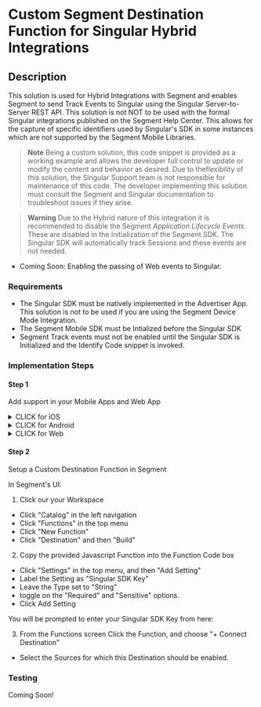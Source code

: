 # Custom Segment Destination Function for Singular Hybrid Integrations
## Description
This solution is used for Hybrid Integrations with Segment and enables Segment to send Track Events to Singular using the Singular Server-to-Server REST API. This solution is not NOT to be used with the formal Singular integrations published on the Segment Help Center. This allows for the capture of specific identifiers used by Singular's SDK in some instances which are not supported by the Segment Mobile Libraries. 

> **Note**
> Being a custom solution, this code snippet is provided as a working example and allows the developer full control to update or modify the content and behavior as desired. Due to theflexibility of this solution, the Singular Support team is not responsible for maintenance of this code. The developer implementing this solution must consult the Segment and Singular documentation to troubleshoot issues if they arise.

> **Warning**
> Due to the Hybrid nature of this integration it is recommended to disable the Segment *Application Lifecycle Events*. These are disabled in the Initialization of the Segment SDK. The Singular SDK will automatically track Sessions and these events are not needed.

- Coming Soon: Enabling the passing of Web events to Singular.

### Requirements
- The Singular SDK must be natively implemented in the Advertiser App. This solution is not to be used if you are using the Segment Device Mode Integration.
- The Segment Mobile SDK must be Intialized before the Singular SDK
- Segment Track events must not be enabled until the Singular SDK is Initialized and the Identify Code snippet is invoked.


### Implementation Steps
#### Step 1
Add support in your Mobile Apps and Web App

<details><summary>CLICK for iOS</summary>
iOS - Implement the Segment iOS Library

CODE: Obj-C
```Obj-C
// Add the following code to your didFinishLaunchingWithOptions entry point:
SEGAnalyticsConfiguration *configuration = [SEGAnalyticsConfiguration configurationWithWriteKey:SEGMENTKEY];
    configuration.trackApplicationLifecycleEvents = NO; // Enable this to record certain application events automatically!
    configuration.recordScreenViews = YES; // Enable this to record screen views automatically!
    [SEGAnalytics setupWithConfiguration:configuration];
```
    
Add the following code to your App Immediately after the Singular SDK is Initialized. This code will store the current Device Advertising Identifiers in the Segment Identify Traits in a Singular element.

CODE: Obj-C
```Obj-C
// Set Segment Identify Traits for Singular
    NSString *segmentAnonymousId = [[SEGAnalytics sharedAnalytics] getAnonymousId];
    NSLog(@"Segment AnonymousId: %@", segmentAnonymousId);
    [[SEGAnalytics sharedAnalytics]
     identify: nil traits:@{ @"singularIDFA": self.s_idfa, @"singularIDFV": self.s_idfv, @"singularATT": self.att_state}];
```
</details>

<details><summary>CLICK for Android</summary>
Android - Implement the Segment Android Library
    
CODE: Java
```Java
// We recommend initializing the client in your Application subclass.
// Read More here: https://segment.com/docs/connections/sources/catalog/libraries/mobile/android/#step-2-initialize-the-client
Analytics analytics = new Analytics.Builder(getApplicationContext(), Constants.SEGMENTKEY)
                .recordScreenViews() // Enable this to record screen views automatically!
                .build();
```
    
Add the following code to your App Immediately after obtaining your Device Identifiers. This code will store the current Device Advertising Identifiers in the Segment Identify Traits in a Singular element. Retreive the Android AppSetID, and Google Advertising ID in the App prior to Segment or Singular SDK Initialization. 
- See How to retreive the AppSetId: https://developer.android.com/training/articles/app-set-id
- See how to Retrieve the Google Advertising Id: https://developer.android.com/training/articles/ad-id
> **Note** 
> Obtaining these identifiers usually requires a mmethod outside of the main thread. You may need to invoke the following Segment code in the same method.

CODE: Java
```Java
Analytics.with(getApplicationContext()).identify(new Traits().putValue("singularGAID",GAID));
Analytics.with(getApplicationContext()).identify(new Traits().putValue("singularASID",ASID));
```
</details>

<details><summary>CLICK for Web</summary>
Web - Implement the Segment Javascript Library
    
CODE: Javascript
```Javascript
// Coming soon
```
    
Add the following code to your App Immediately after the Singular SDK is Initialized. This code will store the current Device Advertising Identifiers in the Segment Identify Traits in a Singular element.

CODE: Javascript
```Javascript
// Coming soon
```
</details>

#### Step 2
Setup a Custom Destination Function in Segment

In Segment's UI:
1. Click our your Workspace
- Click "Catalog" in the left navigation
- Click "Functions" in the top menu
- Click "New Function"
- Click "Destination" and then "Build"
2. Copy the provided Javascript Function into the Function Code box
- Click "Settings" in the top menu, and then "Add Setting"
- Label the Setting as "Singular SDK Key"
- Leave the Type set to "String"
- toggle on the "Required" and "Sensitive" options.
- Click Add Setting

You will be prompted to enter your Singular SDK Key from here:

3. From the Functions screen Click the Function, and choose "+ Connect Destination"
- Select the Sources for which this Destination should be enabled.

### Testing
Coming Soon!
